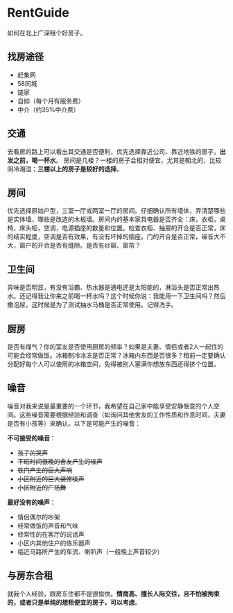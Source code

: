 # RentGuide
如何在北上广深租个好房子。

## 找房途径
- 赶集网
- 58同城
- 链家
- 自如（每个月有服务费）
- 中介（约35%中介费）


## 交通
去看房的路上可以看出其交通是否便利，优先选择靠近公司、靠近地铁的房子。**出发之前，喝一杯水**。
房间是几楼？一楼的房子会相对便宜，尤其是朝北的，比较阴冷潮湿；**三楼以上的房子是较好的选择**。

## 房间

优先选择原始户型，三室一厅或两室一厅的房间。仔细确认所有墙体，弄清楚哪些是实体墙，哪些是改造的木板墙。房间内的基本家具电器是否齐全：床，衣柜，桌椅，床头柜，空调，电源插座的数量和位置。检查衣柜、抽屉的开合是否正常，床的结实程度，空调是否有效果，有没有坏掉的插座。门的开合是否正常，噪音大不大，窗户的开合是否有缝隙。是否有纱窗、窗帘？

## 卫生间

异味是否明显，有没有浴霸、热水器是通电还是太阳能的，淋浴头是否正常出热水。还记得我让你来之前喝一杯水吗？这个时候你说：我能用一下卫生间吗？然后撒泡尿，这时候是为了测试抽水马桶是否正常使用。记得洗手。

## 厨房

是否有煤气？你的室友是否使用厨房的频率？如果是夫妻、情侣或者2人一起住的可能会经常做饭。冰箱制冷冰冻是否正常？冰箱内东西是否很多？租前一定要确认分配好每个人可以使用的冰箱空间，免得被别人塞满你想放东西还得挤个位置。

## 噪音

噪音对我来说是最重要的一个环节，我希望在自己家中能享受安静惬意的个人空间。这些噪音需要根据经验和调查（如询问其他舍友的工作性质和作息时间，夫妻是否有小孩等）来确认。以下是可能产生的噪音：

 **不可接受的噪音**：

- ~~孩子的哭声~~
- ~~下班时间很晚的舍友产生的噪声~~
- ~~铁门产生的巨大声响~~
- ~~小区附近的巨大装修噪声~~
- ~~小区附近的广场舞~~

 **最好没有的噪声**：

- 情侣偶尔的吵架
- 经常做饭的声音和气味
- 经常性的在客厅的说话声
- 小区内其他住户的练乐器声
- 临近马路所产生的车流、喇叭声（一般晚上声音较少）

## 与房东合租

就我个人经验，跟房东住都不是很愉快。**情商高、擅长人际交往，且不怕被拘束的，或者只是单纯的想租便宜的房子，可以考虑**。